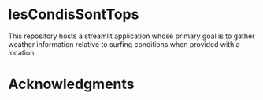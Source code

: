 # lesCondisSontTops
This repository hosts a streamlit application whose primary goal is to gather weather information relative to surfing conditions when provided with a location.



# Acknowledgments
